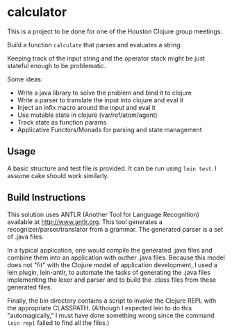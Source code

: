 # calculator

This is a project to be done for one of the Houston Clojure group meetings.

Build a function `calculate` that parses and evaluates a string.

Keeping track of the input string and the operator stack might be just stateful enough to be problematic.

Some ideas:

* Write a java library to solve the problem and bind it to clojure
* Write a parser to translate the input into clojure and eval it
* Inject an infix macro around the input and eval it
* Use mutable state in clojure (var/ref/atom/agent)
* Track state as function params
* Applicative Functors/Monads for parsing and state management

## Usage

A basic structure and test file is provided.  It can be run using `lein test`.  I assume cake should work similarly.

## Build Instructions

This solution uses ANTLR (Another Tool for Language Recognition) available at http://www.antlr.org. This tool generates a recognizer/parser/translator from a grammar. The generated parser is a set of .java files.

In a typical application, one would compile the generated .java files and combine them into an application with outher .java files. Because this model does not "fit" with the Clojure model of application development, I used a lein plugin, lein-antlr, to automate the tasks of generating the .java files implementing the lexer and parser and to build the .class files from these generated files.

Finally, the bin directory contains a script to invoke the Clojure REPL with the appropriate CLASSPATH. (Although I expected lein to do this "automagically," I must have done something wrong since the command `lein repl` failed to find all the files.)




